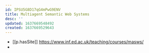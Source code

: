 ```yaml
---
id: IPSU5G8D17qG4mPwG9ENV
title: Multiagent Semantic Web Systems
desc: ''
updated: 1637669548492
created: 1637669529643
---
```



- [[p.hasSite]] https://www.inf.ed.ac.uk/teaching/courses/masws/
- 
